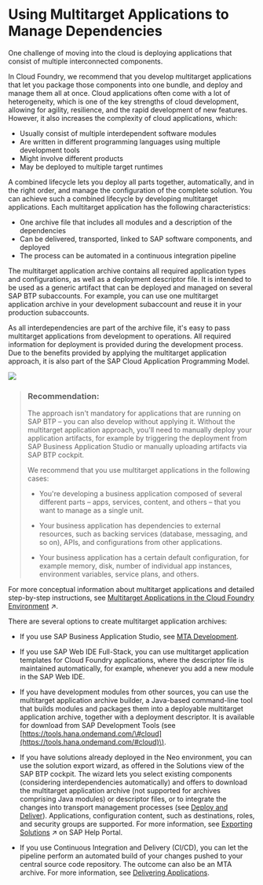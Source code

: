 <!-- loio41184aabb5d04839b8bd29564aa850e5 -->

# Using Multitarget Applications to Manage Dependencies

One challenge of moving into the cloud is deploying applications that consist of multiple interconnected components.

In Cloud Foundry, we recommend that you develop multitarget applications that let you package those components into one bundle, and deploy and manage them all at once. Cloud applications often come with a lot of heterogeneity, which is one of the key strengths of cloud development, allowing for agility, resilience, and the rapid development of new features. However, it also increases the complexity of cloud applications, which:

-   Usually consist of multiple interdependent software modules
-   Are written in different programming languages using multiple development tools
-   Might involve different products
-   May be deployed to multiple target runtimes

A combined lifecycle lets you deploy all parts together, automatically, and in the right order, and manage the configuration of the complete solution. You can achieve such a combined lifecycle by developing multitarget applications. Each multitarget application has the following characteristics:

-   One archive file that includes all modules and a description of the dependencies
-   Can be delivered, transported, linked to SAP software components, and deployed
-   The process can be automated in a continuous integration pipeline

The multitarget application archive contains all required application types and configurations, as well as a deployment descriptor file. It is intended to be used as a generic artifact that can be deployed and managed on several SAP BTP subaccounts. For example, you can use one multitarget application archive in your development subaccount and reuse it in your production subaccounts.

As all interdependencies are part of the archive file, it's easy to pass multitarget applications from development to operations. All required information for deployment is provided during the development process. Due to the benefits provided by applying the multitarget application approach, it is also part of the SAP Cloud Application Programming Model.

![](images/sap_cp_lm_mta_926ef9d.png)

> ### Recommendation:  
> The approach isn't mandatory for applications that are running on SAP BTP – you can also develop without applying it. Without the multitarget application approach, you'll need to manually deploy your application artifacts, for example by triggering the deployment from SAP Business Application Studio or manually uploading artifacts via SAP BTP cockpit.
> 
> We recommend that you use multitarget applications in the following cases:
> 
> -   You're developing a business application composed of several different parts – apps, services, content, and others – that you want to manage as a single unit.
> 
> -   Your business application has dependencies to external resources, such as backing services \(database, messaging, and so on\), APIs, and configurations from other applications.
> 
> -   Your business application has a certain default configuration, for example memory, disk, number of individual app instances, environment variables, service plans, and others.

For more conceptual information about multitarget applications and detailed step-by-step instructions, see [Multitarget Applications in the Cloud Foundry Environment](https://help.sap.com/viewer/65de2977205c403bbc107264b8eccf4b/Cloud/en-US/d04fc0e2ad894545aebfd7126384307c.html "A Multitarget application (MTA) is logically a single application comprised of multiple parts created with different technologies, which share the same lifecycle.") :arrow_upper_right:.

There are several options to create multitarget application archives:

-   If you use SAP Business Application Studio, see [MTA Development](https://help.sap.com/docs/bas/sap-business-application-studio/mta-development).

-   If you use SAP Web IDE Full-Stack, you can use multitarget application templates for Cloud Foundry applications, where the descriptor file is maintained automatically, for example, whenever you add a new module in the SAP Web IDE.

-   If you have development modules from other sources, you can use the multitarget application archive builder, a Java-based command-line tool that builds modules and packages them into a deployable multitarget application archive, together with a deployment descriptor. It is available for download from SAP Development Tools \(see [https://tools.hana.ondemand.com/\#cloud](https://tools.hana.ondemand.com/#cloud)\).

-   If you have solutions already deployed in the Neo environment, you can use the solution export wizard, as offered in the Solutions view of the SAP BTP cockpit. The wizard lets you select existing components \(considering interdependencies automatically\) and offers to download the multitarget application archive \(not supported for archives comprising Java modules\) or descriptor files, or to integrate the changes into transport management processes \(see [Deploy and Deliver](../deploy-and-deliver/deploy-and-deliver-5972cdb.md)\). Applications, configuration content, such as destinations, roles, and security groups are supported. For more information, see [Exporting Solutions](https://help.sap.com/viewer/ea72206b834e4ace9cd834feed6c0e09/Cloud/en-US/14a0ff1480494bcd993674061fb4f505.html "") :arrow_upper_right: on SAP Help Portal.

-   If you use Continuous Integration and Delivery \(CI/CD\), you can let the pipeline perform an automated build of your changes pushed to your central source code repository. The outcome can also be an MTA archive. For more information, see [Delivering Applications](../deploy-and-deliver/delivering-applications-b39bae3.md).


